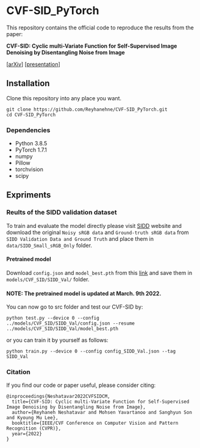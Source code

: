 # CVF-SID_PyTorch

This repository contains the official code to reproduce the results from the paper:

**CVF-SID: Cyclic multi-Variate Function for Self-Supervised Image Denoising by Disentangling  Noise from Image**

\[[arXiv](https://arxiv.org/abs/2203.13009)\] \[[presentation]()\] 


## Installation
Clone this repository into any place you want.
```
git clone https://github.com/Reyhanehne/CVF-SID_PyTorch.git
cd CVF-SID_PyTorch
```
### Dependencies
* Python 3.8.5
* PyTorch 1.7.1
* numpy
* Pillow
* torchvision
* scipy


## Expriments
### Reults of the SIDD validation dataset
To train and evaluate the model directly please visit [SIDD](https://www.eecs.yorku.ca/~kamel/sidd/benchmark.php) website and download the original `Noisy sRGB data` and `Ground-truth sRGB data` from `SIDD Validation Data and Ground Truth` and place them in `data/SIDD_Small_sRGB_Only` folder.

#### Pretrained model
Download `config.json` and `model_best.pth` from this [link](https://drive.google.com/drive/folders/1flr_Oh_f1_0SO9qX2jBIGJBenYJ73-D0?usp=sharing) and save them in `models/CVF_SID/SIDD_Val/` folder.
#### NOTE: The pretrained model is updated at March. 9th 2022. 

You can now go to src folder and test our CVF-SID by:
```
python test.py --device 0 --config ../models/CVF_SID/SIDD_Val/config.json --resume ../models/CVF_SID/SIDD_Val/model_best.pth
```

or you can train it by yourself as follows:
```
python train.py --device 0 --config config_SIDD_Val.json --tag SIDD_Val
```


### Citation
If you find our code or paper useful, please consider citing:
```
@inproceedings{Neshatavar2022CVFSIDCM,
  title={CVF-SID: Cyclic multi-Variate Function for Self-Supervised Image Denoising by Disentangling Noise from Image},
  author={Reyhaneh Neshatavar and Mohsen Yavartanoo and Sanghyun Son and Kyoung Mu Lee},
  booktitle={IEEE/CVF Conference on Computer Vision and Pattern Recognition (CVPR)},
  year={2022}
}
```
